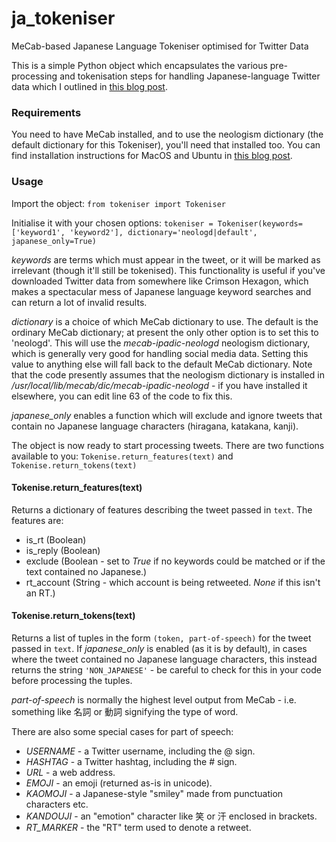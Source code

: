 # ja_tokeniser
MeCab-based Japanese Language Tokeniser optimised for Twitter Data

This is a simple Python object which encapsulates the various pre-processing and tokenisation steps for handling Japanese-language Twitter data which I outlined in [this blog post](http://www.robfahey.co.uk/blog/tidying-japanese-sns-data-machine-learning/).

### Requirements

You need to have MeCab installed, and to use the neologism dictionary (the default dictionary for this Tokeniser), you'll need that installed too. You can find installation instructions for MacOS and Ubuntu in [this blog post](http://www.robfahey.co.uk/blog/japanese-text-analysis-in-python/).

### Usage

Import the object: `from tokeniser import Tokeniser`

Initialise it with your chosen options: 
`tokeniser = Tokeniser(keywords=['keyword1', 'keyword2'], dictionary='neologd|default', japanese_only=True)`

*keywords* are terms which must appear in the tweet, or it will be marked as irrelevant (though it'll still be tokenised). This functionality is useful if you've downloaded Twitter data from somewhere like Crimson Hexagon, which makes a spectacular mess of Japanese language keyword searches and can return a lot of invalid results.

*dictionary* is a choice of which MeCab dictionary to use. The default is the ordinary MeCab dictionary; at present the only other option is to set this to 'neologd'. This will use the *mecab-ipadic-neologd* neologism dictionary, which is generally very good for handling social media data. Setting this value to anything else will fall back to the default MeCab dictionary. Note that the code presently assumes that the neologism dictionary is installed in */usr/local/lib/mecab/dic/mecab-ipadic-neologd* - if you have installed it elsewhere, you can edit line 63 of the code to fix this.

*japanese_only* enables a function which will exclude and ignore tweets that contain no Japanese language characters (hiragana, katakana, kanji).

The object is now ready to start processing tweets. There are two functions available to you: `Tokenise.return_features(text)` and `Tokenise.return_tokens(text)`

#### Tokenise.return_features(text)

Returns a dictionary of features describing the tweet passed in `text`. The features are:

* is_rt   (Boolean)
* is_reply  (Boolean)
* exclude  (Boolean \- set to *True* if no keywords could be matched or if the text contained no Japanese.)
* rt_account (String \- which account is being retweeted. *None* if this isn't an RT.)

#### Tokenise.return_tokens(text)

Returns a list of tuples in the form `(token, part-of-speech)` for the tweet passed in `text`. If *japanese_only* is enabled (as it is by default), in cases where the tweet contained no Japanese language characters, this instead returns the string `'NON_JAPANESE'` - be careful to check for this in your code before processing the tuples.

*part-of-speech* is normally the highest level output from MeCab \- i.e. something like 名詞 or 動詞 signifying the type of word.

There are also some special cases for part of speech:

* _USERNAME_ \- a Twitter username, including the @ sign.
* _HASHTAG_ \- a Twitter hashtag, including the # sign.
* _URL_ \- a web address.
* _EMOJI_ \- an emoji (returned as-is in unicode).
* _KAOMOJI_ \- a Japanese-style "smiley" made from punctuation characters etc.
* _KANDOUJI_ \- an "emotion" character like 笑 or 汗 enclosed in brackets.
* _RT\_MARKER_ \- the "RT" term used to denote a retweet.


